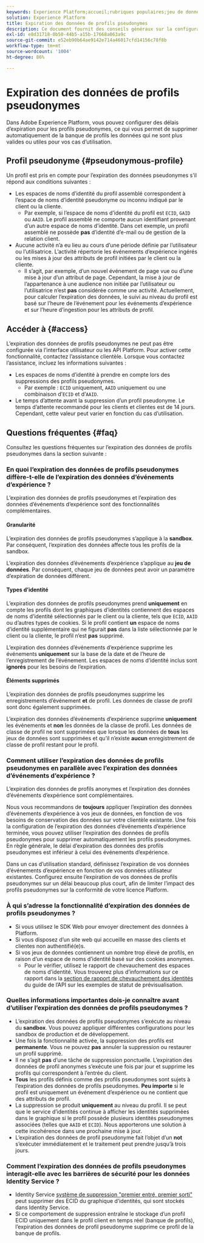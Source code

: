 ```yaml
---
keywords: Experience Platform;accueil;rubriques populaires;jeu de données;jeu de données;durée de vie;ttl;durée-de-vie;pseudonyme;profils pseudonymes;expiration des données;expiration;
solution: Experience Platform
title: Expiration des données de profils pseudonymes
description: Ce document fournit des conseils généraux sur la configuration de l’expiration des données de profils pseudonymes dans Adobe Experience Platform.
exl-id: e8d31718-0b50-44b5-a15b-17668a063a9c
source-git-commit: e52eb90b64ae9142e714a46017cfd14156c78f8b
workflow-type: tm+mt
source-wordcount: '1004'
ht-degree: 86%

---
```


# Expiration des données de profils pseudonymes

Dans Adobe Experience Platform, vous pouvez configurer des délais d’expiration pour les profils pseudonymes, ce qui vous permet de supprimer automatiquement de la banque de profils les données qui ne sont plus valides ou utiles pour vos cas d’utilisation.

## Profil pseudonyme {#pseudonymous-profile}

Un profil est pris en compte pour l’expiration des données pseudonymes s’il répond aux conditions suivantes :

- Les espaces de noms d’identité du profil assemblé correspondent à l’espace de noms d’identité pseudonyme ou inconnu indiqué par le client ou la cliente.
   - Par exemple, si l’espace de noms d’identité du profil est `ECID`, `GAID` ou `AAID`. Le profil assemblé ne comporte aucun identifiant provenant d’un autre espace de noms d’identité. Dans cet exemple, un profil assemblé ne possède **pas** d’identité d’e-mail ou de gestion de la relation client.
- Aucune activité n’a eu lieu au cours d’une période définie par l’utilisateur ou l’utilisatrice. L’activité répertorie les événements d’expérience ingérés ou les mises à jour des attributs de profil initiées par le client ou la cliente.
   - Il s’agit, par exemple, d’un nouvel événement de page vue ou d’une mise à jour d’un attribut de page. Cependant, la mise à jour de l’appartenance à une audience non initiée par l’utilisateur ou l’utilisatrice n’est **pas** considérée comme une activité. Actuellement, pour calculer l’expiration des données, le suivi au niveau du profil est basé sur l’heure de l’événement pour les événements d’expérience et sur l’heure d’ingestion pour les attributs de profil.

## Accéder à {#access}

L’expiration des données de profils pseudonymes ne peut pas être configurée via l’interface utilisateur ou les API Platform. Pour activer cette fonctionnalité, contactez l’assistance clientèle. Lorsque vous contactez l’assistance, incluez les informations suivantes :

- Les espaces de noms d’identité à prendre en compte lors des suppressions des profils pseudonymes.
   - Par exemple : `ECID` uniquement, `AAID` uniquement ou une combinaison d’`ECID` et d’`AAID`.
- Le temps d’attente avant la suppression d’un profil pseudonyme. Le temps d’attente recommandé pour les clients et clientes est de 14 jours. Cependant, cette valeur peut varier en fonction du cas d’utilisation.

## Questions fréquentes {#faq}

Consultez les questions fréquentes sur l’expiration des données de profils pseudonymes dans la section suivante :

### En quoi l’expiration des données de profils pseudonymes diffère-t-elle de l’expiration des données d’événements d’expérience ?

L’expiration des données de profils pseudonymes et l’expiration des données d’événements d’expérience sont des fonctionnalités complémentaires.

#### Granularité

L’expiration des données de profils pseudonymes s’applique à la **sandbox**. Par conséquent, l’expiration des données affecte tous les profils de la sandbox.

L’expiration des données d’événements d’expérience s’applique au **jeu de données**. Par conséquent, chaque jeu de données peut avoir un paramètre d’expiration de données différent.

#### Types d’identité

L’expiration des données de profils pseudonymes prend **uniquement** en compte les profils dont les graphiques d’identités contiennent des espaces de noms d’identité sélectionnés par le client ou la cliente, tels que `ECID`, `AAID` ou d’autres types de cookies. Si le profil contient **un** espace de noms d’identité supplémentaire qui ne figurait **pas** dans la liste sélectionnée par le client ou la cliente, le profil n’est **pas** supprimé.

L’expiration des données d’événements d’expérience supprime les événements **uniquement** sur la base de la date et de l’heure de l’enregistrement de l’événement. Les espaces de noms d’identité inclus sont **ignorés** pour les besoins de l’expiration.

#### Éléments supprimés

L’expiration des données de profils pseudonymes supprime les enregistrements d’événement **et** de profil. Les données de classe de profil sont donc également supprimées.

L’expiration des données d’événements d’expérience supprime **uniquement** les événements et **non** les données de la classe de profil. Les données de classe de profil ne sont supprimées que lorsque les données de **tous** les jeux de données sont supprimées et qu’il n’existe **aucun** enregistrement de classe de profil restant pour le profil.

### Comment utiliser l’expiration des données de profils pseudonymes en parallèle avec l’expiration des données d’événements d’expérience ?

L’expiration des données de profils anonymes et l’expiration des données d’événements d’expérience sont complémentaires.

Nous vous recommandons de **toujours** appliquer l’expiration des données d’événements d’expérience à vos jeux de données, en fonction de vos besoins de conservation des données sur votre clientèle existante. Une fois la configuration de l’expiration des données d’événements d’expérience terminée, vous pouvez utiliser l’expiration des données de profils pseudonymes pour supprimer automatiquement les profils pseudonymes. En règle générale, le délai d’expiration des données des profils pseudonymes est inférieur à celui des événements d’expérience.

Dans un cas d’utilisation standard, définissez l’expiration de vos données d’événements d’expérience en fonction de vos données utilisateur existantes. Configurez ensuite l’expiration de vos données de profils pseudonymes sur un délai beaucoup plus court, afin de limiter l’impact des profils pseudonymes sur la conformité de votre licence Platform.

### À qui s’adresse la fonctionnalité d’expiration des données de profils pseudonymes ?

- Si vous utilisez le SDK Web pour envoyer directement des données à Platform.
- Si vous disposez d’un site web qui accueille en masse des clients et clientes non authentifié(e)s.
- Si vos jeux de données contiennent un nombre trop élevé de profils, en raison d’un espace de noms d’identité basé sur des cookies anonymes.
   - Pour le vérifier, utilisez le rapport de chevauchement des espaces de noms d’identité. Vous trouverez plus d’informations sur ce rapport dans la [section de rapport de chevauchement des identités](./api/preview-sample-status.md#identity-overlap-report) du guide de l’API sur les exemples de statut de prévisualisation.

### Quelles informations importantes dois-je connaître avant d’utiliser l’expiration des données de profils pseudonymes ?

- L’expiration des données de profils pseudonymes s’exécute au niveau du **sandbox**. Vous pouvez appliquer différentes configurations pour les sandbox de production et de développement.
- Une fois la fonctionnalité activée, la suppression des profils est **permanente**. Vous ne pouvez **pas** annuler la suppression ou restaurer un profil supprimé.
- Il ne s’agit **pas** d’une tâche de suppression ponctuelle. L’expiration des données de profil anonymes s’exécute une fois par jour et supprime les profils qui correspondent à l’entrée du client.
- **Tous** les profils définis comme des profils pseudonymes sont sujets à l’expiration des données de profils pseudonymes. **Peu importe** si le profil est uniquement un événement d’expérience ou ne contient que des attributs de profil.
- La suppression se produit **uniquement** au niveau du profil. Il se peut que le service d’identités continue à afficher les identités supprimées dans le graphique si le profil possède plusieurs identités pseudonymes associées (telles que `AAID` et `ECID`). Nous apporterons une solution à cette incohérence dans une prochaine mise à jour.
- L’expiration des données de profil pseudonyme fait l’objet d’un **not** s’exécuter immédiatement et le traitement peut prendre jusqu’à trois jours.

### Comment l’expiration des données de profils pseudonymes interagit-elle avec les barrières de sécurité pour les données Identity Service ?

- Identity Service [système de suppression &quot;premier entré, premier sorti&quot;](../identity-service/guardrails.md) peut supprimer des ECID du graphique d’identités, qui sont stockés dans Identity Service.
- Si ce comportement de suppression entraîne le stockage d’un profil ECID uniquement dans le profil client en temps réel (banque de profils), l’expiration des données de profil pseudonyme supprime ce profil de la banque de profils.
